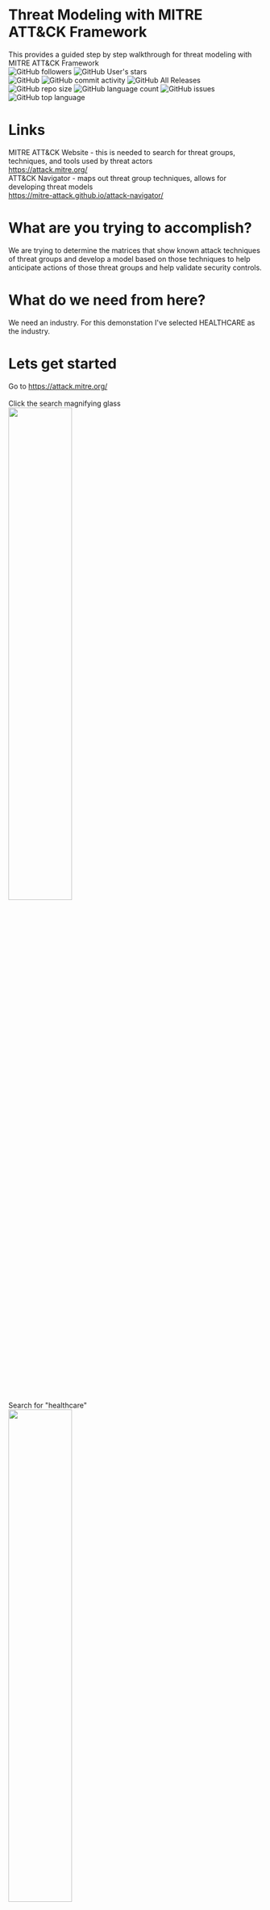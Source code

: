 # Threat Modeling with MITRE ATT&CK Framework 
This provides a guided step by step walkthrough for threat modeling with MITRE ATT&amp;CK Framework<BR />
<img alt="GitHub followers" src="https://img.shields.io/github/followers/bvoris?style=social">
<img alt="GitHub User's stars" src="https://img.shields.io/github/stars/bvoris?style=social"><BR />
<img alt="GitHub" src="https://img.shields.io/github/license/bvoris/mitreattackthreatmodeling">
<img alt="GitHub commit activity" src="https://img.shields.io/github/commit-activity/m/bvoris/mitreattackthreatmodeling">
<img alt="GitHub All Releases" src="https://img.shields.io/github/downloads/bvoris/mitreattackthreatmodeling/total">
<img alt="GitHub repo size" src="https://img.shields.io/github/repo-size/bvoris/mitreattackthreatmodeling">
<img alt="GitHub language count" src="https://img.shields.io/github/languages/count/bvoris/mitreattackthreatmodeling">
<img alt="GitHub issues" src="https://img.shields.io/github/issues/bvoris/mitreattackthreatmodeling">
<img alt="GitHub top language" src="https://img.shields.io/github/languages/top/bvoris/mitreattackthreatmodeling">


# Links
MITRE ATT&CK Website - this is needed to search for threat groups, techniques, and tools used by threat actors <BR />
https://attack.mitre.org/ <BR />
ATT&CK Navigator - maps out threat group techniques, allows for developing threat models <BR />
https://mitre-attack.github.io/attack-navigator/ <BR />

# What are you trying to accomplish?
We are trying to determine the matrices that show known attack techniques of threat groups and develop a model based on those techniques to help anticipate actions of those threat groups and help validate security controls.

# What do we need from here?
We need an industry. For this demonstation I've selected HEALTHCARE as the industry. <BR />

# Lets get started
Go to https://attack.mitre.org/<BR /><BR />
Click the search magnifying glass<BR />
<IMG SRC="https://github.com/bvoris/mitreattackthreatmodeling/blob/main/images/01search.png?raw=true" WIDTH=50% HEIGHT=50%><BR /><BR />
Search for "healthcare"<BR />
<IMG SRC="https://github.com/bvoris/mitreattackthreatmodeling/blob/main/images/02searchhealthcare.png?raw=true" WIDTH=50% HEIGHT=50%><BR /><BR />
For simplicity we will select two threat groups APT 40/Leviathan and APT 41<BR /><BR />
Now lets go to https://mitre-attack.github.io/attack-navigator/ <BR />
<IMG SRC="https://github.com/bvoris/mitreattackthreatmodeling/blob/main/images/03navigator.png?raw=true" WIDTH=50% HEIGHT=50%><BR /><BR />
Lets create a new layer<BR />
<IMG SRC="https://github.com/bvoris/mitreattackthreatmodeling/blob/main/images/04createnewlayer.png?raw=true" WIDTH=50% HEIGHT=50%><BR /><BR />
Select Enterprise under create new layer<BR />
<IMG SRC="https://github.com/bvoris/mitreattackthreatmodeling/blob/main/images/05selectenterpriseincreatenew%20layer.png?raw=true" WIDTH=50% HEIGHT=50%><BR /><BR />
Click on the layer and name it to the threat group<BR />
<IMG SRC="https://github.com/bvoris/mitreattackthreatmodeling/blob/main/images/06clicklayerintheupperleftandnamethelayer.png?raw=true" WIDTH=50% HEIGHT=50%><BR /><BR />
The change will be reflect in the layer name<BR />
<IMG SRC="https://github.com/bvoris/mitreattackthreatmodeling/blob/main/images/07layernamedAPT40.png?raw=true" WIDTH=50% HEIGHT=50%><BR /><BR />
Click the magnifying glass under selection controls<BR />
<IMG SRC="https://github.com/bvoris/mitreattackthreatmodeling/blob/main/images/08clickthemagnifyingglass.png?raw=true" WIDTH=50% HEIGHT=50%><BR /><BR />
Search for the Threat Group in the search field<BR />
<IMG SRC="https://github.com/bvoris/mitreattackthreatmodeling/blob/main/images/09clickselectnexttothethreatgroupname.png?raw=true" WIDTH=50% HEIGHT=50%><BR /><BR />
Click select next to the threat group<BR />
<IMG SRC="https://github.com/bvoris/mitreattackthreatmodeling/blob/main/images/09clickselectnexttothethreatgroupname.png?raw=true" WIDTH=50% HEIGHT=50%><BR /><BR />
Selected techniques should now appear highlighted<BR />
<IMG SRC="https://github.com/bvoris/mitreattackthreatmodeling/blob/main/images/10oncethethreatgrouphasbeenselectedtheywill%20behighlighted.png?raw=true" WIDTH=50% HEIGHT=50%><BR /><BR />
Now we want a bit more visibility in the techniques so we will select a color<BR />
<IMG SRC="https://github.com/bvoris/mitreattackthreatmodeling/blob/main/images/11undertechniquecontrolsselectacolor.png?raw=true" WIDTH=50% HEIGHT=50%><BR /><BR />
The attack techniques should now be colored.<BR />
<IMG SRC="https://github.com/bvoris/mitreattackthreatmodeling/blob/main/images/12allattacktechniquescolored.png?raw=true" WIDTH=50% HEIGHT=50%><BR /><BR />
Now we need to add a score to provide a value or weight to the attack techniques<BR />
<IMG SRC="https://github.com/bvoris/mitreattackthreatmodeling/blob/main/images/13clickscore.png?raw=true" WIDTH=50% HEIGHT=50%><BR /><BR />
Set the value for score to 1<BR />
<IMG SRC="https://github.com/bvoris/mitreattackthreatmodeling/blob/main/images/14score1.png?raw=true" WIDTH=50% HEIGHT=50%><BR /><BR />  

# We've added our first known threat group now we need to add more for the industry we selected.
For this exercise we will add one more, but keep in mind you can add as many as you need for your threat model.  

Lets add one more by clicking the +<BR />  
<IMG SRC="https://github.com/bvoris/mitreattackthreatmodeling/blob/main/images/15clickthe+tocreateanewtab.png?raw=true"><BR /><BR />

<BR /><BR />
## Connect with me at

<a href="https://twitter.com/HMInfoSecViking?ref_src=twsrc%5Etfw"><IMG SRC="https://github.com/bvoris/bvoris/blob/master/twitter.jpg" WIDTH=10% HEIGHT=10%></a>

<a href="https://www.linkedin.com/in/brad-voris" target="_blank"><IMG SRC="https://github.com/bvoris/bvoris/blob/master/linkedin.png" WIDTH=10% HEIGHT=4% ALIGN=RIGHT></a>

<BR /><BR />
<BR /><BR />

<A HREF="https://www.victimoftechnology.com">Victim Of Technology<A />
<BR /><BR />
<A HREF="https://www.cyberforgesecurity.com">Cyber Forge Security, Inc.<A />
<BR /><BR />
